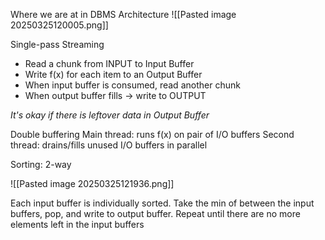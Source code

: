 
Where we are at in DBMS Architecture
![[Pasted image 20250325120005.png]]

Single-pass Streaming
- Read a chunk from INPUT to Input Buffer
- Write f(x) for each item to an Output Buffer
- When input buffer is consumed, read another chunk
- When output buffer fills -> write to OUTPUT

*It's okay if there is leftover data in Output Buffer*


Double buffering
Main thread: runs f(x) on pair of I/O buffers
Second thread: drains/fills unused I/O buffers in parallel

Sorting: 2-way

![[Pasted image 20250325121936.png]]

Each input buffer is individually sorted. Take the min of between the input buffers, pop, and write to output buffer. Repeat until there are no more elements left in the input buffers

